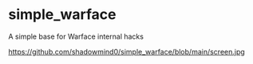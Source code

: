 # simple_warface
A simple base for Warface internal hacks

https://github.com/shadowmind0/simple_warface/blob/main/screen.jpg
